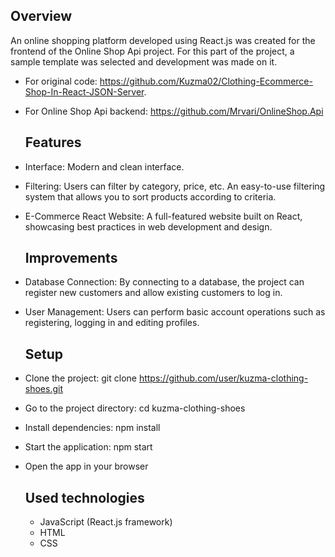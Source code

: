 ## Overview

An online shopping platform developed using React.js was created for the frontend of the Online Shop Api project. For this part of the project, a sample template was selected and development was made on it.
* For original code: https://github.com/Kuzma02/Clothing-Ecommerce-Shop-In-React-JSON-Server.
* For Online Shop Api backend: https://github.com/Mrvari/OnlineShop.Api

  ## Features
* Interface: Modern and clean interface.
* Filtering: Users can filter by category, price, etc. An easy-to-use filtering system that allows you to sort products according to criteria.
* E-Commerce React Website: A full-featured website built on React, showcasing best practices in web development and design.

  ## Improvements

* Database Connection: By connecting to a database, the project can register new customers and allow existing customers to log in.
* User Management: Users can perform basic account operations such as registering, logging in and editing profiles.

  ## Setup
* Clone the project: git clone https://github.com/user/kuzma-clothing-shoes.git
* Go to the project directory: cd kuzma-clothing-shoes
* Install dependencies: npm install
* Start the application: npm start
* Open the app in your browser

  ## Used technologies
  * JavaScript (React.js framework)
  * HTML
  * CSS 
